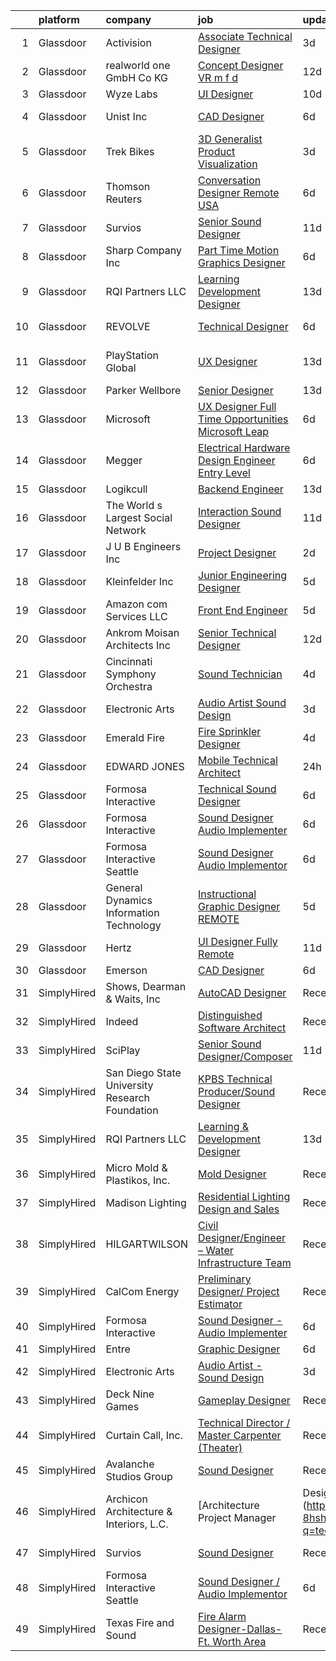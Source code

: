 

|    | platform    | company                                        | job                                                                                                                                                                                                                                                                                                                                                                                                                                                                                                                                                                                                                                                                                                                                                                                                                                                                                                                                                                                                                                                                                                                                                                                                                                                                                                                                                                                                                                                                                                                       | update_time   | location           |
|---:|:------------|:-----------------------------------------------|:--------------------------------------------------------------------------------------------------------------------------------------------------------------------------------------------------------------------------------------------------------------------------------------------------------------------------------------------------------------------------------------------------------------------------------------------------------------------------------------------------------------------------------------------------------------------------------------------------------------------------------------------------------------------------------------------------------------------------------------------------------------------------------------------------------------------------------------------------------------------------------------------------------------------------------------------------------------------------------------------------------------------------------------------------------------------------------------------------------------------------------------------------------------------------------------------------------------------------------------------------------------------------------------------------------------------------------------------------------------------------------------------------------------------------------------------------------------------------------------------------------------------------|:--------------|:-------------------|
|  1 | Glassdoor   | Activision                                     | [Associate Technical Designer](https://www.glassdoor.com/partner/jobListing.htm?pos=118&ao=1136043&s=58&guid=0000018113c4ae5698fe3df59e0c96be&src=GD_JOB_AD&t=SR&vt=w&cs=1_51d68856&cb=1653894066169&jobListingId=1007895208967&jrtk=3-0-1g49s9bkgq6l6801-1g49s9bkuj46f800-afde38eb25b8b480-)                                                                                                                                                                                                                                                                                                                                                                                                                                                                                                                                                                                                                                                                                                                                                                                                                                                                                                                                                                                                                                                                                                                                                                                                                             | 3d            | Santa Monica, CA   |
|  2 | Glassdoor   | realworld one GmbH   Co KG                     | [Concept Designer   VR  m f d ](https://www.glassdoor.com/partner/jobListing.htm?pos=115&ao=1136043&s=58&guid=0000018113c4ae5698fe3df59e0c96be&src=GD_JOB_AD&t=SR&vt=w&cs=1_b2e11abc&cb=1653894066171&jobListingId=1007868964203&jrtk=3-0-1g49s9bkgq6l6801-1g49s9bkuj46f800-fcd2872dd04e8ce3-)                                                                                                                                                                                                                                                                                                                                                                                                                                                                                                                                                                                                                                                                                                                                                                                                                                                                                                                                                                                                                                                                                                                                                                                                                            | 12d           | Remote             |
|  3 | Glassdoor   | Wyze Labs                                      | [UI Designer](https://www.glassdoor.com/partner/jobListing.htm?pos=130&ao=1136043&s=58&guid=0000018113c4ae5698fe3df59e0c96be&src=GD_JOB_AD&t=SR&vt=w&cs=1_484c50f4&cb=1653894066173&jobListingId=1007877852030&jrtk=3-0-1g49s9bkgq6l6801-1g49s9bkuj46f800-ff07746c0d5c6f9d-)                                                                                                                                                                                                                                                                                                                                                                                                                                                                                                                                                                                                                                                                                                                                                                                                                                                                                                                                                                                                                                                                                                                                                                                                                                              | 10d           | Kirkland, WA       |
|  4 | Glassdoor   | Unist  Inc                                     | [CAD Designer](https://www.glassdoor.com/partner/jobListing.htm?pos=106&ao=1110586&s=58&guid=0000018113c4ae5698fe3df59e0c96be&src=GD_JOB_AD&t=SR&vt=w&ea=1&cs=1_ba1b868d&cb=1653894066168&jobListingId=1007885746285&cpc=2F9DD8B511C89582&jrtk=3-0-1g49s9bkgq6l6801-1g49s9bkuj46f800-4c013fddea92a1cd--6NYlbfkN0B4ATCNr6seenmItKbCoa3QK0iOzeqdjQbCRgCz05cZ4bQbEAWSL8-8omM5hBxtJS4KSCsv_peQG_NVamC6Q-WRLxESSFNUPK0z62lIPLTA6rftNIqcG-fz2g_ZxdFFWHEFceyYrZhHn6n_i1gaje5tIMRa6Udf0eVYGrkynYvUfHBioKqsqAIluMzoPkWHNDn-PVXj67_JKtFpTb037XQRnboqWSux6xeQNO0QO9oHfjjsU4gRhpbVBk_g8AXMkkULw-UEL6ulreddZKG_D6jRd8QpNQqfz9hsooYdO9Nh3eNBBj4dykLK8MIOkuoiIXGSmlF6yNmDl0J2OcZJ-hfZ6Xa77k3mJlgMwrcTT_hT4u4nUALdSn3Qv9GtxczuLmvWQA6PJTXUtOSXTuzb6QSHMx2OFf9utODz9XFfk3X0pfdI5Ak3dn572LNE1ZvxrNEB9Ls-PHz3q6azLQavgAdMRpbc7h2hlNNzbxVOqaq7YQ%3D%3D)                                                                                                                                                                                                                                                                                                                                                                                                                                                                                                                                                                                                                                                                                       | 6d            | Grand Rapids, MI   |
|  5 | Glassdoor   | Trek Bikes                                     | [3D Generalist  Product Visualization](https://www.glassdoor.com/partner/jobListing.htm?pos=125&ao=1136043&s=58&guid=0000018113c4ae5698fe3df59e0c96be&src=GD_JOB_AD&t=SR&vt=w&cs=1_51202664&cb=1653894066172&jobListingId=1007896531100&jrtk=3-0-1g49s9bkgq6l6801-1g49s9bkuj46f800-de7b3e06efde378f-)                                                                                                                                                                                                                                                                                                                                                                                                                                                                                                                                                                                                                                                                                                                                                                                                                                                                                                                                                                                                                                                                                                                                                                                                                     | 3d            | Waterloo, WI       |
|  6 | Glassdoor   | Thomson Reuters                                | [Conversation Designer  Remote  USA ](https://www.glassdoor.com/partner/jobListing.htm?pos=105&ao=1110586&s=58&guid=0000018113c4ae5698fe3df59e0c96be&src=GD_JOB_AD&t=SR&vt=w&cs=1_529a2047&cb=1653894066168&jobListingId=1007886838204&cpc=7F6F94E2229B3AB5&jrtk=3-0-1g49s9bkgq6l6801-1g49s9bkuj46f800-0a57b17854d20918--6NYlbfkN0CjNG0qDFC9vBxfUJnRpXh8fasJ_-3AjV6caG0C4DoAxCrhJBfwLO81It8HJc3gDHIbX64JLPxxZ9QOmIA6IJ-FjDjy2LGUWWacge6MA1VCAtFHxUwZcd2NSUhm5-a7jcIpD3JhlL2k2aIn5ngLvf9rR8NPqd7aCXmbsRMBoAG_Ty24KcJtcw2LJ16B5Oao2aoSaw3_1cyqwRCqY4G8YPOIZuvN66L4MV5dKdeJB_Ji3yt8nFcfcMIzNUezH6_XGkEGcRp1mg7GuAHWzJXOL0FwnJIafGObp779lqhRfsBe16uTC6kZSBAAiaVkZ2BoY1OYtQvpRe65FHGrGCbobgb49RUrJazoF0XHMl-Sn6mi0Tdch0_-P7zFFMc_DyiiSTfj01ovU7xH6REGvEkdByZO49u00vGqBPBKZhTtp7L97p_iNxbIwfwCDHsgw4IwyyUf_BMawO7SXHW4gcVJI2zX2MkjoQJVtz2PVqSe86RGqYahN96MucXP8b_8OHm3jXBjYuKEi-T-aY_T4vEq0ewRIy9KMVDd9v9CBsurnwY2v0x2AMqY1zuUqaqH_ZmpCA_IwxoEsjsPG4y84zseEtsta38OKUtuzpHCZcnSr3IpT8HGe1aQsiKL6ojUOshYAWnT3R_hZ51lmGCLd-lsRx5kjwLC6ANmaNsnGSf-ckCMn2x0fTLEBjO4toqag3kt6m6m7_sVMcLkKJ92XQBKme7tnvRFjbmW9vlGvAsfu2AFsPzO-qmq-OvneJW-OxjeEVTvnShoe4S_hgttXZThMR7D4zJzGZSIzHlglrrTIuVbuFbZEgjT0dAmRfpJVX10DPUhMTZnN0KF9E6sDLZdsnBLORWGsG7xb9cUWD9qLfVqR571Bxe3fE9y0j1jtVTIIMg9_pB0f2MVBeYNzAzeRLhQKXwDI4dMHqF7vrgvn4AnQN2oxdgOo2rTdE_qpSTrBrO2c-aiRwASibOooZ6QmGSKMOzZWm6zTz7Gwieuxa2Vq_2UUaJQZJcWOPs6cVQA5Mjj45VZRgWsKpJ6xNqHMzo26LoAB1pfyGJLAH5gNiGTxlo-5PcXrY-ovzTid0k9L-z_Vrjuktx17BA2HnfjrELNmfYLYUBArAB7DLFLxyCelRSeLFISaknL) | 6d            | Ann Arbor, MI      |
|  7 | Glassdoor   | Survios                                        | [Senior Sound Designer](https://www.glassdoor.com/partner/jobListing.htm?pos=116&ao=1136043&s=58&guid=0000018113c4ae5698fe3df59e0c96be&src=GD_JOB_AD&t=SR&vt=w&ea=1&cs=1_f4264d85&cb=1653894066169&jobListingId=1007874059145&jrtk=3-0-1g49s9bkgq6l6801-1g49s9bkuj46f800-ba1efa788d0c91b9-)                                                                                                                                                                                                                                                                                                                                                                                                                                                                                                                                                                                                                                                                                                                                                                                                                                                                                                                                                                                                                                                                                                                                                                                                                               | 11d           | Marina del Rey, CA |
|  8 | Glassdoor   | Sharp   Company  Inc                           | [Part Time Motion Graphics Designer](https://www.glassdoor.com/partner/jobListing.htm?pos=120&ao=1136043&s=58&guid=0000018113c4ae5698fe3df59e0c96be&src=GD_JOB_AD&t=SR&vt=w&ea=1&cs=1_11af524a&cb=1653894066169&jobListingId=1007885419273&jrtk=3-0-1g49s9bkgq6l6801-1g49s9bkuj46f800-3bbda6d6bc3b6c12-)                                                                                                                                                                                                                                                                                                                                                                                                                                                                                                                                                                                                                                                                                                                                                                                                                                                                                                                                                                                                                                                                                                                                                                                                                  | 6d            | Remote             |
|  9 | Glassdoor   | RQI Partners LLC                               | [Learning   Development Designer](https://www.glassdoor.com/partner/jobListing.htm?pos=102&ao=1110586&s=58&guid=0000018113c4ae5698fe3df59e0c96be&src=GD_JOB_AD&t=SR&vt=w&ea=1&cs=1_56503059&cb=1653894066168&jobListingId=1007867537449&cpc=1CBFC3E34E2A31FF&jrtk=3-0-1g49s9bkgq6l6801-1g49s9bkuj46f800-c97eff92aafd8fa3--6NYlbfkN0D74j1UCHt2N2gaIFZvIZEUwIdsJAA1YzdUGV9kGvr4IPr_PsLS1_SK__G603R3o5XXSLfvoffej3Uyg0XU-5Z830rcHeTfxiJfC9roTHKNsIxeFv4_wvb4vnhwn7bsdhONBUPcus9QhN_WNDLPye6tv0578YpVrz-ixcQARu2MFE9MTmqZfDeSgRZBtN2nIRbTyh2N2MQn7SWkaicqOup7yUAJoR76woUbf4xx2hxRp597Lrtkl_IvbZGV4Xmaq9zjwliXSaEKZZq_Mqz_DoirbIOS7sSo9QHuGW19mmBfoqOYIWzL3SSKeRLjN27nzo2QnyYv7K2H_drIUnFcU0EtTLbzzXLVJBuCPAYtRH7xZUo2F4184s9bbKrhXTIazIST_LyehvzcKcjGKFfynx3NS8oXfzvK5hKkGc5e2_J793fsjhr5gO0Eye8Ib_2H8QVIHQQPkSVYTwEBMyRWIDI4OPCZLqBgUj2MTMd2X8CXHd8NhtZGSi6RNPO_-lsLtGVa2rBTwnmOjOUgpe6PNwIhgeNjlYZ4QS6Q7kho4Bg0SWTa83QIFgULHp0vd1Rpf4GBfgNtJckX8Jt8ZJe0sFOH_SEvJESQgAwY9QruGOX4HsgEofxwgKFd3T_gB6Ctf7IT0ELjw6VrMMbL9ScfiY84Ufr6Hr8vNVG6IhM4HWkGUUIYhg1kAfDwHQO7oIMDw0xkwz4UmeCJJjDHX8D-5a6GuhMQSi5ifk6rU9WzRQRB1Hq40YE_D-WZT1yMCQCh660%3D)                                                                                                                                                                                                                                                                                                                                                                                  | 13d           | Remote             |
| 10 | Glassdoor   | REVOLVE                                        | [Technical Designer](https://www.glassdoor.com/partner/jobListing.htm?pos=119&ao=1136043&s=58&guid=0000018113c4ae5698fe3df59e0c96be&src=GD_JOB_AD&t=SR&vt=w&ea=1&cs=1_9407b08d&cb=1653894066169&jobListingId=1007885826960&jrtk=3-0-1g49s9bkgq6l6801-1g49s9bkuj46f800-84825a25e379b2a3-)                                                                                                                                                                                                                                                                                                                                                                                                                                                                                                                                                                                                                                                                                                                                                                                                                                                                                                                                                                                                                                                                                                                                                                                                                                  | 6d            | Los Angeles, CA    |
| 11 | Glassdoor   | PlayStation Global                             | [UX Designer](https://www.glassdoor.com/partner/jobListing.htm?pos=122&ao=1136043&s=58&guid=0000018113c4ae5698fe3df59e0c96be&src=GD_JOB_AD&t=SR&vt=w&ea=1&cs=1_c89499a3&cb=1653894066170&jobListingId=1007867934239&jrtk=3-0-1g49s9bkgq6l6801-1g49s9bkuj46f800-687527c6ebf8cddc-)                                                                                                                                                                                                                                                                                                                                                                                                                                                                                                                                                                                                                                                                                                                                                                                                                                                                                                                                                                                                                                                                                                                                                                                                                                         | 13d           | San Francisco, CA  |
| 12 | Glassdoor   | Parker Wellbore                                | [Senior Designer](https://www.glassdoor.com/partner/jobListing.htm?pos=126&ao=1136043&s=58&guid=0000018113c4ae5698fe3df59e0c96be&src=GD_JOB_AD&t=SR&vt=w&ea=1&cs=1_99d10d87&cb=1653894066172&jobListingId=1007868566786&jrtk=3-0-1g49s9bkgq6l6801-1g49s9bkuj46f800-ae4a61cbf78346b5-)                                                                                                                                                                                                                                                                                                                                                                                                                                                                                                                                                                                                                                                                                                                                                                                                                                                                                                                                                                                                                                                                                                                                                                                                                                     | 13d           | Houston, TX        |
| 13 | Glassdoor   | Microsoft                                      | [UX Designer  Full Time Opportunities Microsoft Leap](https://www.glassdoor.com/partner/jobListing.htm?pos=117&ao=1136043&s=58&guid=0000018113c4ae5698fe3df59e0c96be&src=GD_JOB_AD&t=SR&vt=w&cs=1_457347f3&cb=1653894066169&jobListingId=1007887257359&jrtk=3-0-1g49s9bkgq6l6801-1g49s9bkuj46f800-580b89044082c687-)                                                                                                                                                                                                                                                                                                                                                                                                                                                                                                                                                                                                                                                                                                                                                                                                                                                                                                                                                                                                                                                                                                                                                                                                      | 6d            | Redmond, WA        |
| 14 | Glassdoor   | Megger                                         | [Electrical Hardware Design Engineer  Entry Level](https://www.glassdoor.com/partner/jobListing.htm?pos=108&ao=1110586&s=58&guid=0000018113c4ae5698fe3df59e0c96be&src=GD_JOB_AD&t=SR&vt=w&ea=1&cs=1_82d5b9ea&cb=1653894066169&jobListingId=1007885421457&cpc=334ABAF5D42DC775&jrtk=3-0-1g49s9bkgq6l6801-1g49s9bkuj46f800-8a3e1fc0964ebf0b--6NYlbfkN0CJ6sKS7MexDrWpiD4fbuH3ZVfC7uOOZz_HKBVO0aLvyYbmhd8e3RYOSvol-PHsuYytIWekLq7wzrJzfPXSboIGKimFmWC7Hy2eG9Es182xeOu-04veoHGl-i0oK9Q1KzywWmZKwihFeM0hfajVi7mjnkfwYRqKTvt0u2ijXd8eg6BveUn_kEqOrD3b8dlmk-kzZaS2D5onkr4H3jNuJV7aBThVx0GED8WTPoV9MYQVniT_2jP1J_t9DsQcjiI_yjYNs4C0DvA5jkUGbVeMxlMKD0Vbzq1DHxbt2BoMm7zyg7QRYM-BGz0w38KXbQA7P-jwbFpOFLgwxMasWxuy9w-M0LXxYLUnNPWgJlbtZ4TeCzJ2qjqmczYvus7jsB1-XCfzDRfhXD2QRMTEyMk32qgXWfJ6SFVM4mSUWnaw9WsZlMKqjLFMWo7-ulXLo9Ij1lZdRANvzFSCgLhJp-JiRSZWoeRaOU4F4x_uWK25NbQRrPo80aflC3pUC9xMF6uMpoy17L_8dgOrpoSoUp9JS7ffskg60bm5xoM%3D)                                                                                                                                                                                                                                                                                                                                                                                                                                                                                                                                                                                                 | 6d            | Phoenixville, PA   |
| 15 | Glassdoor   | Logikcull                                      | [Backend Engineer](https://www.glassdoor.com/partner/jobListing.htm?pos=129&ao=1136043&s=58&guid=0000018113c4ae5698fe3df59e0c96be&src=GD_JOB_AD&t=SR&vt=w&cs=1_a337f24a&cb=1653894066173&jobListingId=1007867978200&jrtk=3-0-1g49s9bkgq6l6801-1g49s9bkuj46f800-0f689934c3226d7f-)                                                                                                                                                                                                                                                                                                                                                                                                                                                                                                                                                                                                                                                                                                                                                                                                                                                                                                                                                                                                                                                                                                                                                                                                                                         | 13d           | Remote             |
| 16 | Glassdoor   | The World s Largest Social Network             | [Interaction Sound Designer](https://www.glassdoor.com/partner/jobListing.htm?pos=109&ao=1110586&s=58&guid=0000018113c4ae5698fe3df59e0c96be&src=GD_JOB_AD&t=SR&vt=w&ea=1&cs=1_91d2893f&cb=1653894066169&jobListingId=1007875077537&cpc=2CAED5C921A5F994&jrtk=3-0-1g49s9bkgq6l6801-1g49s9bkuj46f800-df0d68b83c79321e--6NYlbfkN0DSgjPPcnEdvoK3uuxfISLALE6pB1FR7YSHOr_tSg5_QGIhoz_2VqUepdcKLBLI_zQfseoHRbL_z1N3qdKsw0z0CQCyIZgX9aXMncbEf7fYfGtX0HpM_BrvKvuhHEK2MOdjLfQD8jHe5lgPyN0VMvQeBI3cmaPp4-SJBe-EgxCoZhubb4qhr21j0yZy7g6pBgGtvP72NOwTfOa9dYJrBGdv-9JbCC201TvK92hgPW2g1QIymVNqL9RADZGEt2msURF-dyl86g1xABir61Zz_6GT7RInDl5aCqJ5tNw-GZglnk6L8udoKUSozJCbCoy6vDMp-bDrb2zcD9zhYUFh39rHccmzbYbYYm3G1tchyQfDc3_CNeH8m5oD7UW2SuMmWtuNtyViCqpwgljO99Hvpp6VGknczz16zjrMdZ6mmoFApR-hqXnwOH6HvkGVDU_BRBnXRzVWQORxY1mg-andc9TNIcpi8Ga4bU2OnTUDz3c-Xk9PjH2E42sS6xGSeE57Xf1Doto3mVFww5L912GYFwmZMny_2vr98NizagktM4_f0-qFQSI1VBxX6Ikvdq3f4z8eY6YYU_SxTQ%3D%3D)                                                                                                                                                                                                                                                                                                                                                                                                                                                                                                                                                                         | 11d           | Los Angeles, CA    |
| 17 | Glassdoor   | J U B Engineers  Inc                           | [Project Designer](https://www.glassdoor.com/partner/jobListing.htm?pos=110&ao=1110586&s=58&guid=0000018113c4ae5698fe3df59e0c96be&src=GD_JOB_AD&t=SR&vt=w&cs=1_a61a7306&cb=1653894066168&jobListingId=1007899181635&cpc=6FC5BA77C9A4CD78&jrtk=3-0-1g49s9bkgq6l6801-1g49s9bkuj46f800-e8567ea07175a0b4--6NYlbfkN0D0ff9e8Lfwlpl5zGbQmpn59AL71QmFd7VKOAnfyjZzp5sdngV8WPgYe0dov1m7Y2l8dStl72AM_gXwSjx_cTnQXu0N6K4fo8p3SQDhO9hUa2g9f5BxDTOYLsDSdybT-xsWwmxsFsdtjNyK8QDzYVPCK_vd1bFW8f6Y6akkKcTTH3hbQRfjByJcWRuoPkryW_j9N7nOlzJMi-WZTuZRWKzjQqI0Eb8MQZ3u_yPeIOHosdzB5Tm0RvX9uXZnhy2El4PqzFHEYJcWqsOnyI88RJQqBbOfE22L62CS4eaIc0m5lLzTW8yj4lPFnyKAlSc3DOq0YhzKeY5WQhCQ2hUNINBAsq_tPRMNpjQGvFcam1qwZiuHJdqRW3Qs5WEjSziYyrzWTMnPYRwqzPw8gEEx9SlfMgvlvxAuZnDo2lLsy0IFqiOPD8KfzR7bFLDGXObtD83ac147p35X25IibWTq7PWWQ_l5xP3dZcc%3D)                                                                                                                                                                                                                                                                                                                                                                                                                                                                                                                                                                                                                                                                                                      | 2d            | Coeur d'Alene, ID  |
| 18 | Glassdoor   | Kleinfelder  Inc                               | [Junior Engineering Designer](https://www.glassdoor.com/partner/jobListing.htm?pos=127&ao=1136043&s=58&guid=0000018113c4ae5698fe3df59e0c96be&src=GD_JOB_AD&t=SR&vt=w&cs=1_7d49efc9&cb=1653894066172&jobListingId=1007890544125&jrtk=3-0-1g49s9bkgq6l6801-1g49s9bkuj46f800-d60199b480d6e467-)                                                                                                                                                                                                                                                                                                                                                                                                                                                                                                                                                                                                                                                                                                                                                                                                                                                                                                                                                                                                                                                                                                                                                                                                                              | 5d            | Laguna Hills, CA   |
| 19 | Glassdoor   | Amazon com Services LLC                        | [Front End Engineer](https://www.glassdoor.com/partner/jobListing.htm?pos=124&ao=1136043&s=58&guid=0000018113c4ae5698fe3df59e0c96be&src=GD_JOB_AD&t=SR&vt=w&cs=1_59f0087d&cb=1653894066170&jobListingId=1007889873976&jrtk=3-0-1g49s9bkgq6l6801-1g49s9bkuj46f800-b4d9cba5288a77e2-)                                                                                                                                                                                                                                                                                                                                                                                                                                                                                                                                                                                                                                                                                                                                                                                                                                                                                                                                                                                                                                                                                                                                                                                                                                       | 5d            | Remote             |
| 20 | Glassdoor   | Ankrom Moisan Architects Inc                   | [Senior Technical Designer](https://www.glassdoor.com/partner/jobListing.htm?pos=123&ao=1136043&s=58&guid=0000018113c4ae5698fe3df59e0c96be&src=GD_JOB_AD&t=SR&vt=w&cs=1_80bdaaae&cb=1653894066170&jobListingId=1007871085409&jrtk=3-0-1g49s9bkgq6l6801-1g49s9bkuj46f800-3144e64eca61f09a-)                                                                                                                                                                                                                                                                                                                                                                                                                                                                                                                                                                                                                                                                                                                                                                                                                                                                                                                                                                                                                                                                                                                                                                                                                                | 12d           | Seattle, WA        |
| 21 | Glassdoor   | Cincinnati Symphony Orchestra                  | [Sound Technician](https://www.glassdoor.com/partner/jobListing.htm?pos=128&ao=1136043&s=58&guid=0000018113c4ae5698fe3df59e0c96be&src=GD_JOB_AD&t=SR&vt=w&cs=1_d797cd10&cb=1653894066173&jobListingId=1007892664387&jrtk=3-0-1g49s9bkgq6l6801-1g49s9bkuj46f800-0deb3260d9f914cd-)                                                                                                                                                                                                                                                                                                                                                                                                                                                                                                                                                                                                                                                                                                                                                                                                                                                                                                                                                                                                                                                                                                                                                                                                                                         | 4d            | Cincinnati, OH     |
| 22 | Glassdoor   | Electronic Arts                                | [Audio Artist   Sound Design](https://www.glassdoor.com/partner/jobListing.htm?pos=112&ao=1136043&s=58&guid=0000018113c4ae5698fe3df59e0c96be&src=GD_JOB_AD&t=SR&vt=w&cs=1_7c7d314f&cb=1653894066169&jobListingId=1007895623028&jrtk=3-0-1g49s9bkgq6l6801-1g49s9bkuj46f800-685ccb555e36b17b-)                                                                                                                                                                                                                                                                                                                                                                                                                                                                                                                                                                                                                                                                                                                                                                                                                                                                                                                                                                                                                                                                                                                                                                                                                              | 3d            | Seattle, WA        |
| 23 | Glassdoor   | Emerald Fire                                   | [Fire Sprinkler Designer](https://www.glassdoor.com/partner/jobListing.htm?pos=101&ao=1110586&s=58&guid=0000018113c4ae5698fe3df59e0c96be&src=GD_JOB_AD&t=SR&vt=w&ea=1&cs=1_bc2a7cb7&cb=1653894066167&jobListingId=1007892801631&cpc=147D4D73437F2C39&jrtk=3-0-1g49s9bkgq6l6801-1g49s9bkuj46f800-2deb4a9c9a4d31c4--6NYlbfkN0DsBOlmEAMqZtav1V1WKZO3RUElpafjggtWvxyDQ3xFSrTDzNu17f0DOJ0FiEecAvfEUyzaCaS4hK96dhHwnuQwsfKMkreMtJp-B95QCQ07G6QogkMbAOyG5M58df4fRc5TS7gvb5AXcaYSW7j16zsrwhOEdvMMKqc0UsIjQnc2QiL0m4AGG_OOrT1WLP4-UPWpusmFecIWqvpu7zxdnQZ4YiJ1PjWZTKgyclZzsO65kYLxAYDok-OJYhivqzOzm0DZDXK--vnM8s0NUscBmEWavWXT68dPB6d7uJxd3EFi_jU_C4v8toT4oFWtXeByqcOMkCQXr3Xrz0zq6L_KvMlcidrwXRLIUjj4Xd-2YHMZc_ItRzZZ2MWm7egV-lCgHhA6ykIqyghbIi7KKJyxsQsfVb57cBUc5SSTvQbRG8OIk-JqZMakCnDZHwrb0MMGQxjwlO6TY4SH4ABI1FCLUOg1ivIdNzH37lYtyFaFKV9IvcWN3fwlT554V5y8lxwBAoiKlfYltYO70g%3D%3D)                                                                                                                                                                                                                                                                                                                                                                                                                                                                                                                                                                                                                                            | 4d            | Gig Harbor, WA     |
| 24 | Glassdoor   | EDWARD JONES                                   | [Mobile Technical Architect](https://www.glassdoor.com/partner/jobListing.htm?pos=103&ao=1110586&s=58&guid=0000018113c4ae5698fe3df59e0c96be&src=GD_JOB_AD&t=SR&vt=w&cs=1_cb478f9d&cb=1653894066167&jobListingId=1007901499037&cpc=18C9CE28155C17C5&jrtk=3-0-1g49s9bkgq6l6801-1g49s9bkuj46f800-de2baddfa17144c1--6NYlbfkN0ClKv8JknXx3qlXZr49u25TMmhJoIFsMZ-3doFSFr5kIGy1qIUgLdLzwZRtFQc4rtc6LYvJFqXgqPr_l_xzNLOjNA6HpNvuuzZKJYeMBwHIWCCBmH_MT12sD1Ybp8yjoilDv6wAxwQimNUjbStH7PlXh7W4pj-tjJXJ_qJlr7q_ffDjGURPxfuueCobPZLM3PNgmMmOBiWS40wB9Hppi6NzX1VW2ft-nxGtmvmrsq4F6dW80nMWTK0GiuPnl-nuJdIYAdN8LdM2AiLpOBVVXaVcEZ9iSkbXuP3fmcEOaRLO6_sXTULgRthp504aiedR_tVVVrQJsM2xEcGg5ki9sFl5SJljcf09YneB78jwYTF0nMIoLp0kwCO-BkLHOCV2i6BZ_sgYKy62-WgyGCVywfW6RV1oHF2z5inAGvrh5MVPNm5mVmeayHEF)                                                                                                                                                                                                                                                                                                                                                                                                                                                                                                                                                                                                                                                                                                                                          | 24h           | Warrensburg, MO    |
| 25 | Glassdoor   | Formosa Interactive                            | [Technical Sound Designer](https://www.glassdoor.com/partner/jobListing.htm?pos=121&ao=1136043&s=58&guid=0000018113c4ae5698fe3df59e0c96be&src=GD_JOB_AD&t=SR&vt=w&ea=1&cs=1_cdd2a26b&cb=1653894066170&jobListingId=1007885916823&jrtk=3-0-1g49s9bkgq6l6801-1g49s9bkuj46f800-ea98209ebf4adadd-)                                                                                                                                                                                                                                                                                                                                                                                                                                                                                                                                                                                                                                                                                                                                                                                                                                                                                                                                                                                                                                                                                                                                                                                                                            | 6d            | Seattle, WA        |
| 26 | Glassdoor   | Formosa Interactive                            | [Sound Designer   Audio Implementer](https://www.glassdoor.com/partner/jobListing.htm?pos=113&ao=1136043&s=58&guid=0000018113c4ae5698fe3df59e0c96be&src=GD_JOB_AD&t=SR&vt=w&ea=1&cs=1_c25909fd&cb=1653894066169&jobListingId=1007885916795&jrtk=3-0-1g49s9bkgq6l6801-1g49s9bkuj46f800-9065d1cb011af455-)                                                                                                                                                                                                                                                                                                                                                                                                                                                                                                                                                                                                                                                                                                                                                                                                                                                                                                                                                                                                                                                                                                                                                                                                                  | 6d            | Burbank, CA        |
| 27 | Glassdoor   | Formosa Interactive Seattle                    | [Sound Designer   Audio Implementor](https://www.glassdoor.com/partner/jobListing.htm?pos=111&ao=1136043&s=58&guid=0000018113c4ae5698fe3df59e0c96be&src=GD_JOB_AD&t=SR&vt=w&ea=1&cs=1_2155ef47&cb=1653894066169&jobListingId=1007885916878&jrtk=3-0-1g49s9bkgq6l6801-1g49s9bkuj46f800-794c7b7ef5383eae-)                                                                                                                                                                                                                                                                                                                                                                                                                                                                                                                                                                                                                                                                                                                                                                                                                                                                                                                                                                                                                                                                                                                                                                                                                  | 6d            | Seattle, WA        |
| 28 | Glassdoor   | General Dynamics Information Technology        | [Instructional Graphic Designer   REMOTE](https://www.glassdoor.com/partner/jobListing.htm?pos=114&ao=1136043&s=58&guid=0000018113c4ae5698fe3df59e0c96be&src=GD_JOB_AD&t=SR&vt=w&cs=1_5dd4c6b5&cb=1653894066169&jobListingId=1007889777545&jrtk=3-0-1g49s9bkgq6l6801-1g49s9bkuj46f800-6f3f25d4d0dc6600-)                                                                                                                                                                                                                                                                                                                                                                                                                                                                                                                                                                                                                                                                                                                                                                                                                                                                                                                                                                                                                                                                                                                                                                                                                  | 5d            | Troy, MI           |
| 29 | Glassdoor   | Hertz                                          | [UI Designer  Fully Remote](https://www.glassdoor.com/partner/jobListing.htm?pos=107&ao=1110586&s=58&guid=0000018113c4ae5698fe3df59e0c96be&src=GD_JOB_AD&t=SR&vt=w&cs=1_00c7597e&cb=1653894066168&jobListingId=1007873114650&cpc=C4A69CCDBB3B9599&jrtk=3-0-1g49s9bkgq6l6801-1g49s9bkuj46f800-0b82f78c1c8cfd24--6NYlbfkN0CY2bW1_UrvxrGosjvcoJFNB3pSLD1pqDJ9L6Rrokobn6ynFDR-KCNFxJ3UiXUWyM3JYpbbfZgcrqbvpEBrPJfbXSBBcpTdfGnNT9RBr4CHWYFIJ0jefqNFUKaj9Id9g6LM1Aj1Q62tTj5-IB-eP0jbYWpQunEp4LFjUvg0irH86DGcfbKk4ZwAy8jMFXISfnFPxMJ-lmlZoD1BD9JTFwD3W9uXZXhNz9c4W8dNQbB-_kNOV_hD4vZitXUcB99ei6yXwC8jbNZ6j5Xzbh03j2lEVYdWEJaZttvO-lqYD4aDdpHo4SRHG85W1MvwfV36lEox8mo6rxjZJODTsTfD4NPY16xzOWAmBpjNc_6xf1_Gg9SJVBMasRTwZ--BoR8zFioSscepBJL5KgMXw2lIEP2mAp6vTDmNkjYikQQ1DFQE0j6y0ehO21qVXOkuVBuvOOl-Iqs2J3UkydS6fh8morCnVrkWTYxrPWJUnKRsBuo-Gtq-IWm_bTqH)                                                                                                                                                                                                                                                                                                                                                                                                                                                                                                                                                                                                                                                                           | 11d           | Estero, FL         |
| 30 | Glassdoor   | Emerson                                        | [CAD Designer](https://www.glassdoor.com/partner/jobListing.htm?pos=104&ao=1110586&s=58&guid=0000018113c4ae5698fe3df59e0c96be&src=GD_JOB_AD&t=SR&vt=w&cs=1_f3477fbd&cb=1653894066168&jobListingId=1007886402677&cpc=D2F1DE17EE1F43B9&jrtk=3-0-1g49s9bkgq6l6801-1g49s9bkuj46f800-4fe1d2e43f980db8--6NYlbfkN0C0yHrujcxMCbkaG3IbA09ELIIJjJgF-_zVRJpDqTq0TdmYpHkhqugMUm8iRxiEf278kdycftH2UK1l9HivJ8fXb-pQSIrsczFsJUAZwKbKfgCn8rUDZqB806mUchd6K95380uKdpfCREXEsud2SWm0r8kJp-p2800na3D3hjMH2Xr2h3fE2ppBnshk7UnmMQ0ZZiCcfoiPDU6Y8bcb-wfDtSzqKKkR_Csxtu0MFMjRvvql4w1BaiDZXcDSgXeHmW5UGaDspkHigbpeWMxxZdziBoBaE6VQcEgRJ7lrVczf-Tr5kmQ7Zm9fXnZJDD9Hbc2LVHInDBY551Fq3vh3-13fG94lboowhWsUqW0qQbSnnu1SAQyysTEpYvR9rlSvrWcGA2VhvZMYMvK_R7oDbNMwtyLup5mAmb6lngamewGLr_UVNw-C1ytYQSWtFmMOoPMzk8fydP6QCkNj_CzXON8nXiSCwoU6nGsiixg8GRuaQ4zWXE39IVHMSAddHypUJK1638Ui74YGBW7zXEDkGnnPNXFqQLNOH_2eMFI7d6MlZIzJoZ5t-o9F92wUwpke-isNPCftZ-DslE0921nU1M-jYI1jHT8N7FjeFigH-diKZA%3D%3D)                                                                                                                                                                                                                                                                                                                                                                                                                                                                                                                                                            | 6d            | Aiken, SC          |
| 31 | SimplyHired | Shows, Dearman & Waits, Inc                    | [AutoCAD Designer](https://www.simplyhired.com/job/B8_8VEFdlcPBMw6_1VE5ai76aAgczhowQChtLkL8BGaviH7yOUqyDQ?q=technical+sound+designer)                                                                                                                                                                                                                                                                                                                                                                                                                                                                                                                                                                                                                                                                                                                                                                                                                                                                                                                                                                                                                                                                                                                                                                                                                                                                                                                                                                                     | Recently      | Hattiesburg, MS    |
| 32 | SimplyHired | Indeed                                         | [Distinguished Software Architect](https://www.simplyhired.com/job/9W0jjrBhkxs6ZHvQPqe2nzKFAtfyBRZq1qcRKBGz3w0mGB1nznjM_A?q=technical+sound+designer)                                                                                                                                                                                                                                                                                                                                                                                                                                                                                                                                                                                                                                                                                                                                                                                                                                                                                                                                                                                                                                                                                                                                                                                                                                                                                                                                                                     | Recently      | United States      |
| 33 | SimplyHired | SciPlay                                        | [Senior Sound Designer/Composer](https://www.simplyhired.com/job/MFRkWFxMfYfHxn1BijUSjkZo0C-Bv5a8G2ysJXs28cOhYb7VjQZ7eg?q=technical+sound+designer)                                                                                                                                                                                                                                                                                                                                                                                                                                                                                                                                                                                                                                                                                                                                                                                                                                                                                                                                                                                                                                                                                                                                                                                                                                                                                                                                                                       | 11d           | United States      |
| 34 | SimplyHired | San Diego State University Research Foundation | [KPBS Technical Producer/Sound Designer](https://www.simplyhired.com/job/VSycAS3T0QxIBgCqrb-0WeaHyAeO4RoQPlpkQtMGdq8D6eLIAilSTA?q=technical+sound+designer)                                                                                                                                                                                                                                                                                                                                                                                                                                                                                                                                                                                                                                                                                                                                                                                                                                                                                                                                                                                                                                                                                                                                                                                                                                                                                                                                                               | Recently      | San Diego, CA      |
| 35 | SimplyHired | RQI Partners LLC                               | [Learning & Development Designer](https://www.simplyhired.com/job/oh04zcNws5FCh4OzdbvxWmas471NLmPsOpkiDMyjooUXZAKqUaJGfg?q=technical+sound+designer)                                                                                                                                                                                                                                                                                                                                                                                                                                                                                                                                                                                                                                                                                                                                                                                                                                                                                                                                                                                                                                                                                                                                                                                                                                                                                                                                                                      | 13d           | Remote             |
| 36 | SimplyHired | Micro Mold & Plastikos, Inc.                   | [Mold Designer](https://www.simplyhired.com/job/oBLU09SpOd3l-l0au8lM53k9IPUWA3GF5W-GRnr3dBuO9FTCOBYWJw?q=technical+sound+designer)                                                                                                                                                                                                                                                                                                                                                                                                                                                                                                                                                                                                                                                                                                                                                                                                                                                                                                                                                                                                                                                                                                                                                                                                                                                                                                                                                                                        | Recently      | Erie, PA           |
| 37 | SimplyHired | Madison Lighting                               | [Residential Lighting Design and Sales](https://www.simplyhired.com/job/1iwkIYVupilnFZv6BeCWQUvs8qBkrVYf9ca6ZaZMAniVAhlqiyjL3Q?q=technical+sound+designer)                                                                                                                                                                                                                                                                                                                                                                                                                                                                                                                                                                                                                                                                                                                                                                                                                                                                                                                                                                                                                                                                                                                                                                                                                                                                                                                                                                | Recently      | Madison, WI        |
| 38 | SimplyHired | HILGARTWILSON                                  | [Civil Designer/Engineer – Water Infrastructure Team](https://www.simplyhired.com/job/j4w1BLkl7gau61sD7Utiu5Tgw5qqXN9FjBM4nEvl_dwolkVcj84CEA?q=technical+sound+designer)                                                                                                                                                                                                                                                                                                                                                                                                                                                                                                                                                                                                                                                                                                                                                                                                                                                                                                                                                                                                                                                                                                                                                                                                                                                                                                                                                  | Recently      | Phoenix, AZ        |
| 39 | SimplyHired | CalCom Energy                                  | [Preliminary Designer/ Project Estimator](https://www.simplyhired.com/job/aJowns8Ln9qdvYZWYqyCjfwxCgdFh8KrWAHqEErQDxbHDjidM3cxOw?q=technical+sound+designer)                                                                                                                                                                                                                                                                                                                                                                                                                                                                                                                                                                                                                                                                                                                                                                                                                                                                                                                                                                                                                                                                                                                                                                                                                                                                                                                                                              | Recently      | Durango, CO        |
| 40 | SimplyHired | Formosa Interactive                            | [Sound Designer - Audio Implementer](https://www.simplyhired.com/job/E63_BRjyLumhk01Bv7mOuaoR0vafXGhLD-NTsS2e6CEpoHi4FvqYnw?q=technical+sound+designer)                                                                                                                                                                                                                                                                                                                                                                                                                                                                                                                                                                                                                                                                                                                                                                                                                                                                                                                                                                                                                                                                                                                                                                                                                                                                                                                                                                   | 6d            | Burbank, CA        |
| 41 | SimplyHired | Entre                                          | [Graphic Designer](https://www.simplyhired.com/job/b64LYZcuBzMue9VnLch-2hFh3RahX8r1SlMWbnN04_ZLN9mQYVOLJg?q=technical+sound+designer)                                                                                                                                                                                                                                                                                                                                                                                                                                                                                                                                                                                                                                                                                                                                                                                                                                                                                                                                                                                                                                                                                                                                                                                                                                                                                                                                                                                     | 6d            | Remote             |
| 42 | SimplyHired | Electronic Arts                                | [Audio Artist - Sound Design](https://www.simplyhired.com/job/isLGrehrPw4o-4cejaiY4k2oA82EapnoMaP7LGctnuO-irY00pd9Wg?q=technical+sound+designer)                                                                                                                                                                                                                                                                                                                                                                                                                                                                                                                                                                                                                                                                                                                                                                                                                                                                                                                                                                                                                                                                                                                                                                                                                                                                                                                                                                          | 3d            | Seattle, WA        |
| 43 | SimplyHired | Deck Nine Games                                | [Gameplay Designer](https://www.simplyhired.com/job/3xn6STJLznIaP79iblMcTLe3aZBA0lnz0P2TanfoL__kMNS81ypOJg?q=technical+sound+designer)                                                                                                                                                                                                                                                                                                                                                                                                                                                                                                                                                                                                                                                                                                                                                                                                                                                                                                                                                                                                                                                                                                                                                                                                                                                                                                                                                                                    | Recently      | Remote             |
| 44 | SimplyHired | Curtain Call, Inc.                             | [Technical Director / Master Carpenter (Theater)](https://www.simplyhired.com/job/020ydjTGh2pnHKCFlfSS3j0giiiES4bbbHoobQVCIirPjgWRqJdlbw?q=technical+sound+designer)                                                                                                                                                                                                                                                                                                                                                                                                                                                                                                                                                                                                                                                                                                                                                                                                                                                                                                                                                                                                                                                                                                                                                                                                                                                                                                                                                      | Recently      | Connecticut        |
| 45 | SimplyHired | Avalanche Studios Group                        | [Sound Designer](https://www.simplyhired.com/job/lQ56dL4hE0QFlKl3bFobU4KE1n4VNMXQUExBD0jvYT0oDTVmOsXFqw?q=technical+sound+designer)                                                                                                                                                                                                                                                                                                                                                                                                                                                                                                                                                                                                                                                                                                                                                                                                                                                                                                                                                                                                                                                                                                                                                                                                                                                                                                                                                                                       | Recently      | New York, NY       |
| 46 | SimplyHired | Archicon Architecture & Interiors, L.C.        | [Architecture Project Manager | Designer (3-15 Years Experience)](https://www.simplyhired.com/job/ygMDXu738GHGwCRFH3-8hshuLOED1n6hizwyYe5eWZKMRmoWvJsy9A?q=technical+sound+designer)                                                                                                                                                                                                                                                                                                                                                                                                                                                                                                                                                                                                                                                                                                                                                                                                                                                                                                                                                                                                                                                                                                                                                                                                                                                                                                                                      | Recently      | Phoenix, AZ        |
| 47 | SimplyHired | Survios                                        | [Sound Designer](https://www.simplyhired.com/job/GGf4JbShEJmtxragh-HP0RYhs5WpCO9pZtgQyta_p4JFm7cmj-H-Zw?q=technical+sound+designer)                                                                                                                                                                                                                                                                                                                                                                                                                                                                                                                                                                                                                                                                                                                                                                                                                                                                                                                                                                                                                                                                                                                                                                                                                                                                                                                                                                                       | Recently      | Marina del Rey, CA |
| 48 | SimplyHired | Formosa Interactive Seattle                    | [Sound Designer / Audio Implementor](https://www.simplyhired.com/job/vlF4rzpIgemNyADbSUoWC36FtYYh2ouWspqfTFtuxzveh07-6RCwmg?q=technical+sound+designer)                                                                                                                                                                                                                                                                                                                                                                                                                                                                                                                                                                                                                                                                                                                                                                                                                                                                                                                                                                                                                                                                                                                                                                                                                                                                                                                                                                   | 6d            | Seattle, WA        |
| 49 | SimplyHired | Texas Fire and Sound                           | [Fire Alarm Designer-Dallas-Ft. Worth Area](https://www.simplyhired.com/job/3o56GbilrAl5c9HihTMx9Ct5gzQk5Fc3faJL4Dc4C4jNOlSDOwRawg?q=technical+sound+designer)                                                                                                                                                                                                                                                                                                                                                                                                                                                                                                                                                                                                                                                                                                                                                                                                                                                                                                                                                                                                                                                                                                                                                                                                                                                                                                                                                            | Recently      | Dallas, TX         |